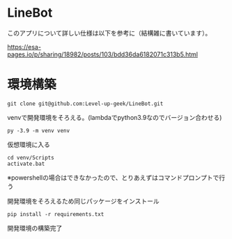 # LineBot
このアプリについて詳しい仕様は以下を参考に（結構雑に書いています）。

https://esa-pages.io/p/sharing/18982/posts/103/bdd36da6182071c313b5.html

# 環境構築
```
git clone git@github.com:Level-up-geek/LineBot.git
```
venvで開発環境をそろえる。(lambdaでpython3.9なのでバージョン合わせる)
```
py -3.9 -m venv venv
```
仮想環境に入る
```
cd venv/Scripts
activate.bat
```
※powershellの場合はできなかったので、とりあえずはコマンドプロンプトで行う

開発環境をそろえるため同じパッケージをインストール
```
pip install -r requirements.txt
```

開発環境の構築完了
